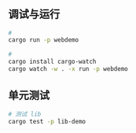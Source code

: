 #

## 调试与运行

```bash
# 
cargo run -p webdemo

#
cargo install cargo-watch
cargo watch -w . -x run -p webdemo
```


## 单元测试

```bash
# 测试 lib
cargo test -p lib-demo
```